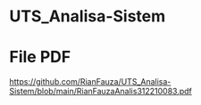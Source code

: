# UTS_Analisa-Sistem

# File PDF
https://github.com/RianFauza/UTS_Analisa-Sistem/blob/main/RianFauzaAnalis312210083.pdf
